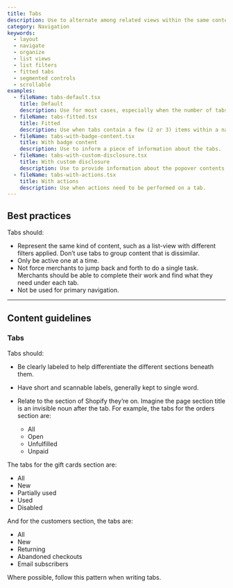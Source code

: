 ```yaml
---
title: Tabs
description: Use to alternate among related views within the same context.
category: Navigation
keywords:
  - layout
  - navigate
  - organize
  - list views
  - list filters
  - fitted tabs
  - segmented controls
  - scrollable
examples:
  - fileName: tabs-default.tsx
    title: Default
    description: Use for most cases, especially when the number of tabs may be more than three.
  - fileName: tabs-fitted.tsx
    title: Fitted
    description: Use when tabs contain a few (2 or 3) items within a narrow column.
  - fileName: tabs-with-badge-content.tsx
    title: With badge content
    description: Use to inform a piece of information about the tabs.
  - fileName: tabs-with-custom-disclosure.tsx
    title: With custom disclosure
    description: Use to provide information about the popover contents
  - fileName: tabs-with-actions.tsx
    title: With actions
    description: Use when actions need to be performed on a tab.
---
```


## Best practices

Tabs should:

- Represent the same kind of content, such as a list-view with different filters applied. Don’t use tabs to group content that is dissimilar.
- Only be active one at a time.
- Not force merchants to jump back and forth to do a single task. Merchants should be able to complete their work and find what they need under each tab.
- Not be used for primary navigation.

---

## Content guidelines

### Tabs

Tabs should:

- Be clearly labeled to help differentiate the different sections beneath them.
- Have short and scannable labels, generally kept to single word.
- Relate to the section of Shopify they’re on. Imagine the page section title is an invisible noun after the tab. For example, the tabs for the orders section are:

  - All
  - Open
  - Unfulfilled
  - Unpaid

The tabs for the gift cards section are:

- All
- New
- Partially used
- Used
- Disabled

And for the customers section, the tabs are:

- All
- New
- Returning
- Abandoned checkouts
- Email subscribers

Where possible, follow this pattern when writing tabs.
